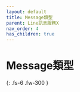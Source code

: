```yaml
---
layout: default
title: Message類型
parent: Line訊息服務X
nav_order: 4
has_children: true
---
```


# Message類型

{: .fs-6 .fw-300 }